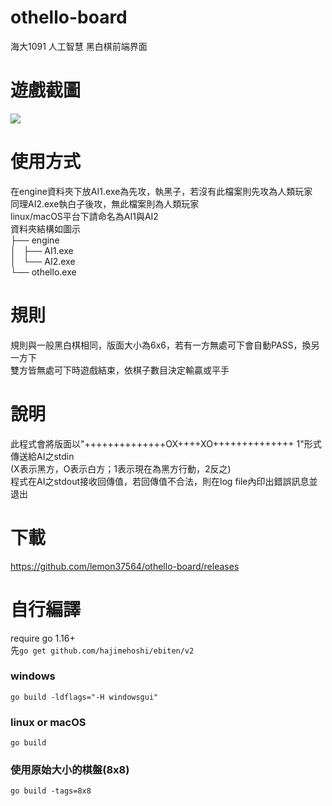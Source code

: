 # othello-board
海大1091 人工智慧 黑白棋前端界面

# 遊戲截圖
![](https://raw.githubusercontent.com/lemon37564/othello-board/main/screenshot/screenshot.webp)

# 使用方式
在engine資料夾下放AI1.exe為先攻，執黑子，若沒有此檔案則先攻為人類玩家  
同理AI2.exe執白子後攻，無此檔案則為人類玩家  
linux/macOS平台下請命名為AI1與AI2  
資料夾結構如圖示  
├── engine  
│   ├── AI1.exe  
│   └── AI2.exe  
└── othello.exe


# 規則
規則與一般黑白棋相同，版面大小為6x6，若有一方無處可下會自動PASS，換另一方下  
雙方皆無處可下時遊戲結束，依棋子數目決定輸贏或平手  

# 說明
此程式會將版面以"++++++++++++++OX++++XO++++++++++++++ 1"形式傳送給AI之stdin  
(X表示黑方，O表示白方；1表示現在為黑方行動，2反之)  
程式在AI之stdout接收回傳值，若回傳值不合法，則在log file內印出錯誤訊息並退出  

# 下載
https://github.com/lemon37564/othello-board/releases

# 自行編譯
require go 1.16+  
先```go get github.com/hajimehoshi/ebiten/v2```
### windows
```go build -ldflags="-H windowsgui"```  
### linux or macOS
```go build```  
### 使用原始大小的棋盤(8x8)
```go build -tags=8x8```
